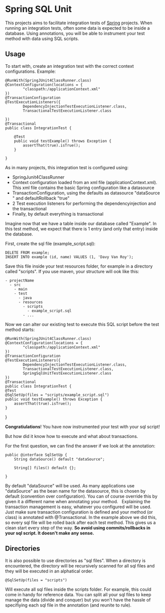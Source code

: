 Spring SQL Unit
=====================
This projects aims to facilitate integration tests of [Spring][1] projects. When running an integration tests, often some data is expected to be inside a database. Using annotations, you will be able to instrument your test method with data using SQL scripts.

Usage
---------
To start with, create an integration test with the correct context configurations. Example: 

    @RunWith(SpringJUnit4ClassRunner.class)
    @ContextConfiguration(locations = {
            "classpath:/applicationContext.xml"
    })
    @TransactionConfiguration
    @TestExecutionListeners({
            DependencyInjectionTestExecutionListener.class,
            TransactionalTestExecutionListener.class
    
    })
    @Transactional
    public class IntegrationTest {
    
        @Test
        public void testExample() throws Exception {
            assertThat(true).isTrue();
        }
    
    }

As in many projects, this integration test is configured using:

 - SpringJunit4ClassRunner
 - Context configuration loaded from an xml file (applicationContext.xml). This xml file contains the basic Spring configuration like a datasource
 - TransactionConfiguration, using the defaults as datasource "dataSource " and defaultRollback "true"
 - 2 Test execution listeners for performing the dependencyinjection and the transactional
 - Finally, by default everything is transactional

Imagine now that we have a table inside our database called "Example". In this test method, we expect that there is 1 entry (and only that entry) inside the database.

First, create the sql file (example_script.sql):

    DELETE FROM example;
    INSERT INTO example (id, name) VALUES (1, 'Davy Van Roy');

Save this file inside your test resources folder, for example in a directory called "scripts". If you use maven, your structure will ook like this:

    - projectName
      - src
        - main 
        - test
          - java
          - resources
            - scripts
              - example_script.sql
            - ...
            
Now we can alter our existing test to execute this SQL script before the test method starts:

    @RunWith(SpringJUnit4ClassRunner.class)
    @ContextConfiguration(locations = {
            "classpath:/applicationContext.xml"
    })
    @TransactionConfiguration
    @TestExecutionListeners({
            DependencyInjectionTestExecutionListener.class,
            TransactionalTestExecutionListener.class,
            SpringSqlUnitTestExecutionListener.class
    })
    @Transactional
    public class IntegrationTest {
    @Test
    @SqlSetUp(files = "scripts/example_script.sql")
    public void testExample() throws Exception {
        assertThat(true).isTrue();
    }

}


**Congratiulations**! You have now instrumented your test with your sql script!

But how did it know how to execute and what about transactions. 

For the first question, we can find the answer if we look at the annotation:

    public @interface SqlSetUp {
        String dataSource() default "dataSource";
    
        String[] files() default {};
    
    }

By default "dataSource" will be used. As many applications use "dataSource" as the bean name for the datasource, this is chosen by default (convention over configuration).  You can of course override this by given it a different name when annotating your method.  
Explaining the transaction management is easy, whatever you configured will be used. Just make sure transaction configuration is defined and your method (or class) is annotated with @Transactional. In the example above we did this, so every sql file will be rolled back after each test method. This gives us a clean start every step of the way. **So avoid using commits/rollbacks in your sql script. It doesn't make any sense.**

Directories
---------
It is also possible to use directories as "sql files". When a directory is encountered, the directory will be recursively scanned for all sql files and they will be executed in an alphatical order.

    @SqlSetUp(files = "scripts")
Will execute all sql files inside the scripts folder. For example, this could come in handy for reference data. You can split all your sql files to keep manage the data (divide and conquer) but you won't have the hassle of specifiying each sql file in the annotation (and reunite to rule).


  [1]: http://projects.spring.io/spring-framework/
